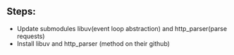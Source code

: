 ## Steps:
- Update submodules libuv(event loop abstraction) and http_parser(parse requests)
- Install libuv and http_parser (method on their github) 
 